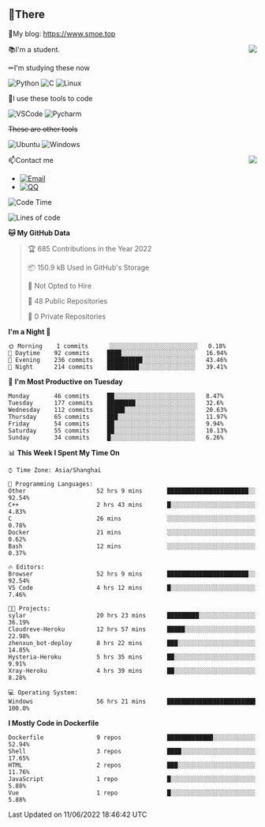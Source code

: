 
## 👏There

📰My blog: https://www.smoe.top

<img align="right" src="https://github-readme-stats.vercel.app/api/top-langs/?username=AkashiCoin"/>


📚I'm a student.

✏I'm studying these now

![Python](https://img.shields.io/badge/-Python-blue?style=flat-square&logo=Python&logoColor=fff)
![C](https://img.shields.io/badge/-C-585858?style=flat-square&logo=C&logoColor=fff)
![Linux](https://img.shields.io/badge/-Linux-black?style=flat-square&logo=Linux&logoColor=fff)

🔨I use these tools to code

![VSCode](https://img.shields.io/badge/-VSCode-blue?style=flat-square&logo=visualstudiocode&logoColor=fff)
![Pycharm](https://img.shields.io/badge/-Pycharm-green?style=flat-square&logo=pycharm&logoColor=fff)

 ~~These are other tools~~

![Ubuntu](https://img.shields.io/badge/-Ubuntu-orange?style=flat-square&logo=Ubuntu&logoColor=fff)
![Windows](https://img.shields.io/badge/-Windows-blue?style=flat-square&logo=Windows&logoColor=fff)

<img align="right" src="https://github-readme-stats.vercel.app/api?username=AkashiCoin" />


📫Contact me

* [![Email](https://img.shields.io/badge/Email-l1040186796@gmail.com-1?style=social&logoColor=fff)](mailto:l1040186796@gmail.com)
* [![QQ](https://img.shields.io/badge/QQ-1040186796-1?style=social&logoColor=fff)](tencent://AddContact/?fromId=45&fromSubId=1&subcmd=all&uin=1040186796&website=www.oicqzone.com)

<!--START_SECTION:waka-->
![Code Time](http://img.shields.io/badge/Code%20Time-0%20secs-blue)

![Lines of code](https://img.shields.io/badge/From%20Hello%20World%20I%27ve%20Written-5%20Thousand%20lines%20of%20code-blue)

**🐱 My GitHub Data** 

> 🏆 685 Contributions in the Year 2022
 > 
> 📦 150.9 kB Used in GitHub's Storage 
 > 
> 🚫 Not Opted to Hire
 > 
> 📜 48 Public Repositories 
 > 
> 🔑 0 Private Repositories  
 > 
**I'm a Night 🦉** 

```text
🌞 Morning    1 commits      ░░░░░░░░░░░░░░░░░░░░░░░░░   0.18% 
🌆 Daytime    92 commits     ████░░░░░░░░░░░░░░░░░░░░░   16.94% 
🌃 Evening    236 commits    ██████████░░░░░░░░░░░░░░░   43.46% 
🌙 Night      214 commits    █████████░░░░░░░░░░░░░░░░   39.41%

```
📅 **I'm Most Productive on Tuesday** 

```text
Monday       46 commits     ██░░░░░░░░░░░░░░░░░░░░░░░   8.47% 
Tuesday      177 commits    ████████░░░░░░░░░░░░░░░░░   32.6% 
Wednesday    112 commits    █████░░░░░░░░░░░░░░░░░░░░   20.63% 
Thursday     65 commits     ███░░░░░░░░░░░░░░░░░░░░░░   11.97% 
Friday       54 commits     ██░░░░░░░░░░░░░░░░░░░░░░░   9.94% 
Saturday     55 commits     ██░░░░░░░░░░░░░░░░░░░░░░░   10.13% 
Sunday       34 commits     █░░░░░░░░░░░░░░░░░░░░░░░░   6.26%

```


📊 **This Week I Spent My Time On** 

```text
⌚︎ Time Zone: Asia/Shanghai

💬 Programming Languages: 
Other                    52 hrs 9 mins       ███████████████████████░░   92.54% 
C++                      2 hrs 43 mins       █░░░░░░░░░░░░░░░░░░░░░░░░   4.83% 
C                        26 mins             ░░░░░░░░░░░░░░░░░░░░░░░░░   0.78% 
Docker                   21 mins             ░░░░░░░░░░░░░░░░░░░░░░░░░   0.62% 
Bash                     12 mins             ░░░░░░░░░░░░░░░░░░░░░░░░░   0.37%

🔥 Editors: 
Browser                  52 hrs 9 mins       ███████████████████████░░   92.54% 
VS Code                  4 hrs 12 mins       █░░░░░░░░░░░░░░░░░░░░░░░░   7.46%

🐱‍💻 Projects: 
sylar                    20 hrs 23 mins      █████████░░░░░░░░░░░░░░░░   36.19% 
Cloudreve-Heroku         12 hrs 57 mins      █████░░░░░░░░░░░░░░░░░░░░   22.98% 
zhenxun_bot-deploy       8 hrs 22 mins       ███░░░░░░░░░░░░░░░░░░░░░░   14.85% 
Hysteria-Heroku          5 hrs 35 mins       ██░░░░░░░░░░░░░░░░░░░░░░░   9.91% 
Xray-Heroku              4 hrs 39 mins       ██░░░░░░░░░░░░░░░░░░░░░░░   8.28%

💻 Operating System: 
Windows                  56 hrs 21 mins      █████████████████████████   100.0%

```

**I Mostly Code in Dockerfile** 

```text
Dockerfile               9 repos             █████████████░░░░░░░░░░░░   52.94% 
Shell                    3 repos             ████░░░░░░░░░░░░░░░░░░░░░   17.65% 
HTML                     2 repos             ███░░░░░░░░░░░░░░░░░░░░░░   11.76% 
JavaScript               1 repo              █░░░░░░░░░░░░░░░░░░░░░░░░   5.88% 
Vue                      1 repo              █░░░░░░░░░░░░░░░░░░░░░░░░   5.88%

```



 Last Updated on 11/06/2022 18:46:42 UTC
<!--END_SECTION:waka-->

